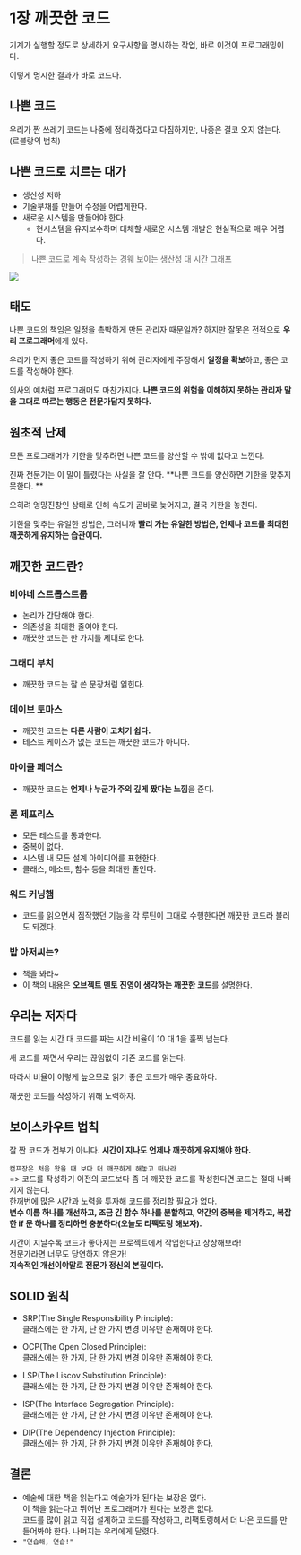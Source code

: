 # 1장 깨끗한 코드

기계가 실행할 정도로 상세하게 요구사항을 명시하는 작업, 바로 이것이 프로그래밍이다. 

이렇게 명시한 결과가 바로 코드다.

## 나쁜 코드

우리가 짠 쓰레기 코드는 나중에 정리하겠다고 다짐하지만, 나중은 결코 오지 않는다. (르블랑의 법칙)

## 나쁜 코드로 치르는 대가

- 생산성 저하
- 기술부채를 만들어 수정을 어렵게한다.
- 새로운 시스템을 만들어야 한다.
    - 현시스템을 유지보수하며 대체할 새로운 시스템 개발은 현실적으로 매우 어렵다.

> 나쁜 코드로 계속 작성하는 경웨 보이는 생산성 대 시간 그래프

![](https://user-images.githubusercontent.com/38216027/115105667-559c8380-9f9b-11eb-84ab-f9ec4645192d.png)

## 태도
나쁜 코드의 책임은 일정을 촉박하게 만든 관리자 때문일까? 하지만 잘못은 전적으로 **우리 프로그래머**에게 있다.

우리가 먼저 좋은 코드를 작성하기 위해 관리자에게 주장해서 **일정을 확보**하고, 좋은 코드를 작성해야 한다.

의사의 예처럼 프로그래머도 마찬가지다. **나쁜 코드의 위험을 이해하지 못하는 관리자 말을 그대로 따르는 행동은 전문가답지 못하다.**

## 원초적 난제
모든 프로그래머가 기한을 맞추려면 나쁜 코드를 양산할 수 밖에 없다고 느낀다. 

진짜 전문가는 이 말이 틀렸다는 사실을 잘 안다. **나쁜 코드를 양산하면 기한을 맞추지 못한다. **

오히려 엉망진창인 상태로 인해 속도가 곧바로 늦어지고, 결국 기한을 놓친다. 

기한을 맞추는 유일한 방법은, 그러니까 **빨리 가는 유일한 방법은, 언제나 코드를 최대한 깨끗하게 유지하는 습관이다.**

## 깨끗한 코드란?

### 비야네 스트롭스트룹
- 논리가 간단해야 한다.
- 의존성을 최대한 줄여야 한다.
- 깨끗한 코드는 한 가지를 제대로 한다.

### 그래디 부치
- 깨끗한 코드는 잘 쓴 문장처럼 읽힌다.

### 데이브 토마스
* 깨끗한 코드는 **다른 사람이 고치기 쉽다.**
* 테스트 케이스가 없는 코드는 깨끗한 코드가 아니다.

### 마이클 페더스
* 깨끗한 코드는 **언제나 누군가 주의 깊게 짰다는 느낌**을 준다.

### 론 제프리스
*  모든 테스트를 통과한다.
*  중복이 없다.
*  시스템 내 모든 설계 아이디어를 표현한다.
*  클래스, 메소드, 함수 등을 최대한 줄인다.

### 워드 커닝햄
* 코드를 읽으면서 짐작했던 기능을 각 루틴이 그대로 수행한다면 깨끗한 코드라 불러도 되겠다.

### 밥 아저씨는?
* 책을 봐라~
* 이 책의 내용은 **오브젝트 멘토 진영이 생각하는 깨끗한 코드**를 설명한다.

## 우리는 저자다
코드를 읽는 시간 대 코드를 짜는 시간 비율이 10 대 1을 훌쩍 넘는다. 

새 코드를 짜면서 우리는 끊임없이 기존 코드를 읽는다. 

따라서 비율이 이렇게 높으므로 읽기 좋은 코드가 매우 중요하다. 

깨끗한 코드를 작성하기 위해 노력하자.

## 보이스카우트 법칙

잘 짠 코드가 전부가 아니다. **시간이 지나도 언제나 깨끗하게 유지해야 한다.**

`캠프장은 처음 왔을 때 보다 더 깨끗하게 해놓고 떠나라`
<br>=> 코드를 작성하기 이전의 코드보다 좀 더 깨끗한 코드를 작성한다면 코드는 절대 나빠지지 않는다. 
<br>한꺼번에 많은 시간과 노력을 투자해 코드를 정리할 필요가 없다. 
<br>**변수 이름 하나를 개선하고, 조금 긴 함수 하나를 분할하고, 약간의 중복을 제거하고, 복잡한 if 문 하나를 정리하면 충분하다(오늘도 리팩토링 해보자).**

시간이 지날수록 코드가 좋아지는 프로젝트에서 작업한다고 상상해보라! 
<br>전문가라면 너무도 당연하지 않은가! 
<br>**지속적인 개선이야말로 전문가 정신의 본질이다.**

## SOLID 원칙
* SRP(The Single Responsibility Principle): <br>클래스에는 한 가지, 단 한 가지 변경 이유만 존재해야 한다.

* OCP(The Open Closed Principle): <br>클래스에는 한 가지, 단 한 가지 변경 이유만 존재해야 한다.

* LSP(The Liscov Substitution Principle): <br>클래스에는 한 가지, 단 한 가지 변경 이유만 존재해야 한다.

* ISP(The Interface Segregation Principle): <br>클래스에는 한 가지, 단 한 가지 변경 이유만 존재해야 한다.

* DIP(The Dependency Injection Principle): <br>클래스에는 한 가지, 단 한 가지 변경 이유만 존재해야 한다.

## 결론
* 예술에 대한 책을 읽는다고 예술가가 된다는 보장은 없다.
<br>이 책을 읽는다고 뛰어난 프로그래머가 된다는 보장은 없다. 
<br>코드를 많이 읽고 직접 설계하고 코드를 작성하고, 리팩토링해서 더 나은 코드를 만들어봐야 한다. 나머지는 우리에게 달렸다.
* `"연습해, 연습!"`
